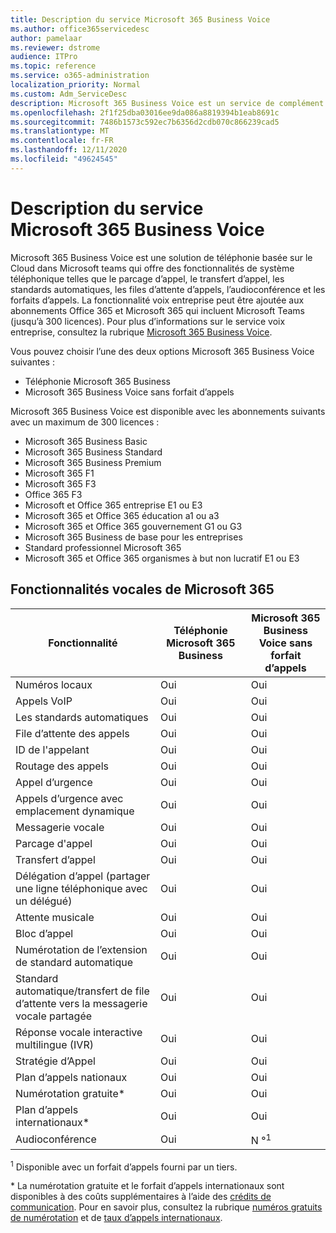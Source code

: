 ```yaml
---
title: Description du service Microsoft 365 Business Voice
ms.author: office365servicedesc
author: pamelaar
ms.reviewer: dstrome
audience: ITPro
ms.topic: reference
ms.service: o365-administration
localization_priority: Normal
ms.custom: Adm_ServiceDesc
description: Microsoft 365 Business Voice est un service de complément qui vous permet d’utiliser Microsoft teams pour les appels téléphoniques. Cela combine le système téléphonique, le plan d’appels nationaux, l’audioconférence et l’audioconférence.
ms.openlocfilehash: 2f1f25dba03016ee9da086a8819394b1eab8691c
ms.sourcegitcommit: 7486b1573c592ec7b6356d2cdb070c866239cad5
ms.translationtype: MT
ms.contentlocale: fr-FR
ms.lasthandoff: 12/11/2020
ms.locfileid: "49624545"
---
```

# <a name="microsoft-365-business-voice-service-description"></a>Description du service Microsoft 365 Business Voice

Microsoft 365 Business Voice est une solution de téléphonie basée sur le Cloud dans Microsoft teams qui offre des fonctionnalités de système téléphonique telles que le parcage d’appel, le transfert d’appel, les standards automatiques, les files d’attente d’appels, l’audioconférence et les forfaits d’appels. La fonctionnalité voix entreprise peut être ajoutée aux abonnements Office 365 et Microsoft 365 qui incluent Microsoft Teams (jusqu’à 300 licences). Pour plus d’informations sur le service voix entreprise, consultez la rubrique [Microsoft 365 Business Voice](https://docs.microsoft.com/MicrosoftTeams/business-voice/whats-business-voice).

Vous pouvez choisir l’une des deux options Microsoft 365 Business Voice suivantes :

- Téléphonie Microsoft 365 Business
- Microsoft 365 Business Voice sans forfait d’appels

Microsoft 365 Business Voice est disponible avec les abonnements suivants avec un maximum de 300 licences :

- Microsoft 365 Business Basic
- Microsoft 365 Business Standard
- Microsoft 365 Business Premium
- Microsoft 365 F1
- Microsoft 365 F3
- Office 365 F3
- Microsoft et Office 365 entreprise E1 ou E3
- Microsoft 365 et Office 365 éducation a1 ou a3
- Microsoft 365 et Office 365 gouvernement G1 ou G3
- Microsoft 365 Business de base pour les entreprises
- Standard professionnel Microsoft 365
- Microsoft 365 et Office 365 organismes à but non lucratif E1 ou E3

## <a name="microsoft-365-business-voice-features"></a>Fonctionnalités vocales de Microsoft 365

| Fonctionnalité | Téléphonie Microsoft 365 Business | Microsoft 365 Business Voice sans forfait d’appels |
|--------------------------------------------------------|----------------------------------|-------------------------------------------------------|
| Numéros locaux                                          | Oui                              | Oui                                                   |
| Appels VoIP                                           | Oui                              | Oui                                                   |
| Les standards automatiques                                        | Oui                              | Oui                                                   |
| File d’attente des appels                                             | Oui                              | Oui                                                   |
| ID de l'appelant                                              | Oui                              | Oui                                                   |
| Routage des appels                                           | Oui                              | Oui                                                   |
| Appel d’urgence                                      | Oui                              | Oui                                                   |
| Appels d’urgence avec emplacement dynamique                | Oui                              | Oui                                                   |
| Messagerie vocale                                             | Oui                              | Oui                                                   |
| Parcage d'appel                                              | Oui                              | Oui                                                   |
| Transfert d’appel                                        | Oui                              | Oui                                                   |
| Délégation d’appel (partager une ligne téléphonique avec un délégué)   | Oui                              | Oui                                                   |
| Attente musicale                                          | Oui                              | Oui                                                   |
| Bloc d’appel                                             | Oui                              | Oui                                                   |
| Numérotation de l’extension de standard automatique                       | Oui                              | Oui                                                   |
| Standard automatique/transfert de file d’attente vers la messagerie vocale partagée | Oui                              | Oui                                                   |
| Réponse vocale interactive multilingue (IVR)          | Oui                              | Oui                                                   |
| Stratégie d’Appel                                         | Oui                              | Oui                                                   |
| Plan d’appels nationaux                                  | Oui                              | Oui                                                    |
| Numérotation gratuite\*                                    | Oui                              | Oui                                                    |
| Plan d’appels internationaux\*                           | Oui                              | Oui                                                    |
| Audioconférence                                     | Oui                              | N °<sup>1</sup>                                                   |

<sup>1</sup> Disponible avec un forfait d’appels fourni par un tiers.

\* La numérotation gratuite et le forfait d’appels internationaux sont disponibles à des coûts supplémentaires à l’aide des [crédits de communication](https://docs.microsoft.com/microsoftteams/what-are-communications-credits). Pour en savoir plus, consultez la rubrique [numéros gratuits de numérotation](https://docs.microsoft.com/microsoftteams/toll-free-dialing-limitations-and-restrictions) et de [taux d’appels internationaux](https://www.microsoft.com/microsoft-365/microsoft-teams/voice-calling?rtc=1#ow-download-rates).
